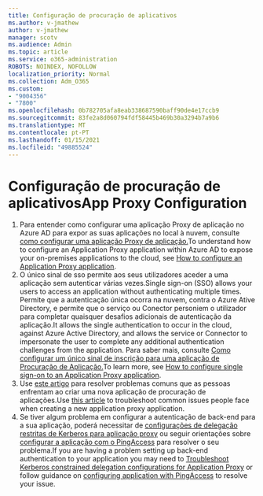```yaml
---
title: Configuração de procuração de aplicativos
ms.author: v-jmathew
author: v-jmathew
manager: scotv
ms.audience: Admin
ms.topic: article
ms.service: o365-administration
ROBOTS: NOINDEX, NOFOLLOW
localization_priority: Normal
ms.collection: Adm_O365
ms.custom:
- "9004356"
- "7800"
ms.openlocfilehash: 0b782705afa8eab338687590baff90de4e17ccb9
ms.sourcegitcommit: 83fe2a8d060794fdf58445b469b30a3294b7a9b6
ms.translationtype: MT
ms.contentlocale: pt-PT
ms.lasthandoff: 01/15/2021
ms.locfileid: "49885524"
---
```

# <a name="app-proxy-configuration"></a><span data-ttu-id="e0217-102">Configuração de procuração de aplicativos</span><span class="sxs-lookup"><span data-stu-id="e0217-102">App Proxy Configuration</span></span>

1. <span data-ttu-id="e0217-103">Para entender como configurar uma aplicação Proxy de aplicação no Azure AD para expor as suas aplicações no local à nuvem, consulte [como configurar uma aplicação Proxy de aplicação.](https://docs.microsoft.com/azure/active-directory/application-proxy-config-how-to)</span><span class="sxs-lookup"><span data-stu-id="e0217-103">To understand how to configure an Application Proxy application within Azure AD to expose your on-premises applications to the cloud, see [How to configure an Application Proxy application](https://docs.microsoft.com/azure/active-directory/application-proxy-config-how-to).</span></span>
2. <span data-ttu-id="e0217-104">O único sinal de sso permite aos seus utilizadores aceder a uma aplicação sem autenticar várias vezes.</span><span class="sxs-lookup"><span data-stu-id="e0217-104">Single sign-on (SSO) allows your users to access an application without authenticating multiple times.</span></span> <span data-ttu-id="e0217-105">Permite que a autenticação única ocorra na nuvem, contra o Azure Ative Directory, e permite que o serviço ou Conector personiem o utilizador para completar quaisquer desafios adicionais de autenticação da aplicação.</span><span class="sxs-lookup"><span data-stu-id="e0217-105">It allows the single authentication to occur in the cloud, against Azure Active Directory, and allows the service or Connector to impersonate the user to complete any additional authentication challenges from the application.</span></span> <span data-ttu-id="e0217-106">Para saber mais, consulte [Como configurar um único sinal de inscrição para uma aplicação de Procuração de Aplicação.](https://docs.microsoft.com/azure/active-directory/application-proxy-config-sso-how-to)</span><span class="sxs-lookup"><span data-stu-id="e0217-106">To learn more, see [How to configure single sign-on to an Application Proxy application](https://docs.microsoft.com/azure/active-directory/application-proxy-config-sso-how-to).</span></span>
3. <span data-ttu-id="e0217-107">Use [este artigo](https://docs.microsoft.com/azure/active-directory/application-proxy-config-problem) para resolver problemas comuns que as pessoas enfrentam ao criar uma nova aplicação de procuração de aplicações.</span><span class="sxs-lookup"><span data-stu-id="e0217-107">Use [this article](https://docs.microsoft.com/azure/active-directory/application-proxy-config-problem) to troubleshoot common issues people face when creating a new application proxy application.</span></span>
4. <span data-ttu-id="e0217-108">Se tiver algum problema em configurar a autenticação de back-end para a sua aplicação, poderá necessitar de [configurações de delegação restritas de Kerberos para aplicação proxy](https://docs.microsoft.com/azure/active-directory/application-proxy-back-end-kerberos-constrained-delegation-how-to) ou seguir orientações sobre [configurar a aplicação com o PingAccess](https://docs.microsoft.com/azure/active-directory/application-proxy-back-end-ping-access-how-to) para resolver o seu problema.</span><span class="sxs-lookup"><span data-stu-id="e0217-108">If you are having a problem setting up back-end authentication to your application you may need to [Troubleshoot Kerberos constrained delegation configurations for Application Proxy](https://docs.microsoft.com/azure/active-directory/application-proxy-back-end-kerberos-constrained-delegation-how-to) or follow guidance on [configuring application with PingAccess](https://docs.microsoft.com/azure/active-directory/application-proxy-back-end-ping-access-how-to) to resolve your issue.</span></span>
